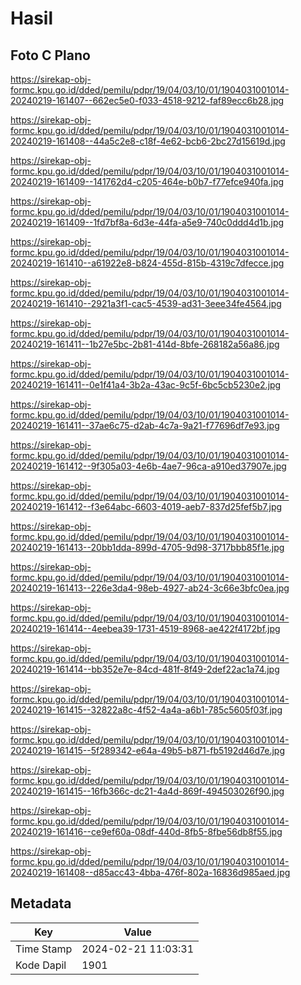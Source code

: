# Hasil

## Foto C Plano

https://sirekap-obj-formc.kpu.go.id/dded/pemilu/pdpr/19/04/03/10/01/1904031001014-20240219-161407--662ec5e0-f033-4518-9212-faf89ecc6b28.jpg

https://sirekap-obj-formc.kpu.go.id/dded/pemilu/pdpr/19/04/03/10/01/1904031001014-20240219-161408--44a5c2e8-c18f-4e62-bcb6-2bc27d15619d.jpg

https://sirekap-obj-formc.kpu.go.id/dded/pemilu/pdpr/19/04/03/10/01/1904031001014-20240219-161409--141762d4-c205-464e-b0b7-f77efce940fa.jpg

https://sirekap-obj-formc.kpu.go.id/dded/pemilu/pdpr/19/04/03/10/01/1904031001014-20240219-161409--1fd7bf8a-6d3e-44fa-a5e9-740c0ddd4d1b.jpg

https://sirekap-obj-formc.kpu.go.id/dded/pemilu/pdpr/19/04/03/10/01/1904031001014-20240219-161410--a61922e8-b824-455d-815b-4319c7dfecce.jpg

https://sirekap-obj-formc.kpu.go.id/dded/pemilu/pdpr/19/04/03/10/01/1904031001014-20240219-161410--2921a3f1-cac5-4539-ad31-3eee34fe4564.jpg

https://sirekap-obj-formc.kpu.go.id/dded/pemilu/pdpr/19/04/03/10/01/1904031001014-20240219-161411--1b27e5bc-2b81-414d-8bfe-268182a56a86.jpg

https://sirekap-obj-formc.kpu.go.id/dded/pemilu/pdpr/19/04/03/10/01/1904031001014-20240219-161411--0e1f41a4-3b2a-43ac-9c5f-6bc5cb5230e2.jpg

https://sirekap-obj-formc.kpu.go.id/dded/pemilu/pdpr/19/04/03/10/01/1904031001014-20240219-161411--37ae6c75-d2ab-4c7a-9a21-f77696df7e93.jpg

https://sirekap-obj-formc.kpu.go.id/dded/pemilu/pdpr/19/04/03/10/01/1904031001014-20240219-161412--9f305a03-4e6b-4ae7-96ca-a910ed37907e.jpg

https://sirekap-obj-formc.kpu.go.id/dded/pemilu/pdpr/19/04/03/10/01/1904031001014-20240219-161412--f3e64abc-6603-4019-aeb7-837d25fef5b7.jpg

https://sirekap-obj-formc.kpu.go.id/dded/pemilu/pdpr/19/04/03/10/01/1904031001014-20240219-161413--20bb1dda-899d-4705-9d98-3717bbb85f1e.jpg

https://sirekap-obj-formc.kpu.go.id/dded/pemilu/pdpr/19/04/03/10/01/1904031001014-20240219-161413--226e3da4-98eb-4927-ab24-3c66e3bfc0ea.jpg

https://sirekap-obj-formc.kpu.go.id/dded/pemilu/pdpr/19/04/03/10/01/1904031001014-20240219-161414--4eebea39-1731-4519-8968-ae422f4172bf.jpg

https://sirekap-obj-formc.kpu.go.id/dded/pemilu/pdpr/19/04/03/10/01/1904031001014-20240219-161414--bb352e7e-84cd-481f-8f49-2def22ac1a74.jpg

https://sirekap-obj-formc.kpu.go.id/dded/pemilu/pdpr/19/04/03/10/01/1904031001014-20240219-161415--32822a8c-4f52-4a4a-a6b1-785c5605f03f.jpg

https://sirekap-obj-formc.kpu.go.id/dded/pemilu/pdpr/19/04/03/10/01/1904031001014-20240219-161415--5f289342-e64a-49b5-b871-fb5192d46d7e.jpg

https://sirekap-obj-formc.kpu.go.id/dded/pemilu/pdpr/19/04/03/10/01/1904031001014-20240219-161415--16fb366c-dc21-4a4d-869f-494503026f90.jpg

https://sirekap-obj-formc.kpu.go.id/dded/pemilu/pdpr/19/04/03/10/01/1904031001014-20240219-161416--ce9ef60a-08df-440d-8fb5-8fbe56db8f55.jpg

https://sirekap-obj-formc.kpu.go.id/dded/pemilu/pdpr/19/04/03/10/01/1904031001014-20240219-161408--d85acc43-4bba-476f-802a-16836d985aed.jpg


## Metadata

| Key        | Value               |
| ---------- | ------------------- |
| Time Stamp | 2024-02-21 11:03:31 |
| Kode Dapil | 1901                |



